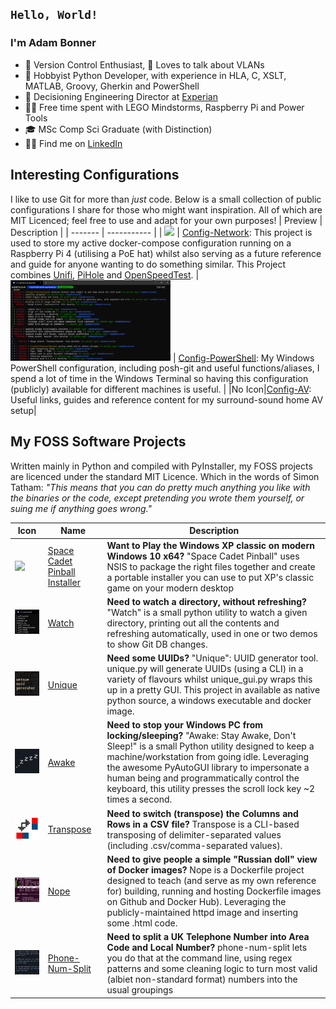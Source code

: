 ## ```Hello, World!```

<!-- BROKEN <img align="right" alt="little circuit board" src="./active-circuit.gif" />-->

### I'm Adam Bonner

- 💾 Version Control Enthusiast, 📡 Loves to talk about VLANs
- 🐍 Hobbyist Python Developer, with experience in HLA, C, XSLT, MATLAB, Groovy, Gherkin and PowerShell
- 👔 Decisioning Engineering Director at [Experian](https://www.experian.co.uk/business/customer-journey/acquisition)
- 👷🏼 Free time spent with LEGO Mindstorms, Raspberry Pi and Power Tools
- 🎓 MSc Comp Sci Graduate (with Distinction)
- 👨‍💼 Find me on [LinkedIn](https://www.linkedin.com/in/adambonneruk/)

## Interesting Configurations
I like to use Git for more than _just_ code. Below is a small collection of public configurations I share for those who might want inspiration. All of which are MIT Licenced; feel free to use and adapt for your own purposes!
| Preview | Description |
| ------- | ----------- |
| <img src="https://raw.githubusercontent.com/adambonneruk/config-network/master/.screenshots/htop-temp.png" width=128px> | [Config-Network](https://github.com/adambonneruk/config-network): This project is used to store my active docker-compose configuration running on a Raspberry Pi 4 (utilising a PoE hat) whilst also serving as a future reference and guide for anyone wanting to do something similar. This Project combines [Unifi](https://github.com/jacobalberty/unifi-docker), [PiHole](https://hub.docker.com/u/pihole/) and [OpenSpeedTest](https://hub.docker.com/u/openspeedtest#!).
| <img src="https://raw.githubusercontent.com/adambonneruk/config-powershell/master/.screenshot/preview.png" width=256px> | [Config-PowerShell](https://github.com/adambonneruk/config-powershell): My Windows PowerShell configuration, including posh-git and useful functions/aliases, I spend a lot of time in the Windows Terminal so having this configuration (publicly) available for different machines is useful. |
|No Icon|[Config-AV](https://github.com/adambonneruk/config-av/): Useful links, guides and reference content for my surround-sound home AV setup|

## My FOSS Software Projects
Written mainly in Python and compiled with PyInstaller, my FOSS projects are licenced under the standard MIT Licence. Which in the words of Simon Tatham: _"This means that you can do pretty much anything you like with the binaries or the code, except pretending you wrote them yourself, or suing me if anything goes wrong."_

| Icon | Name | Description |
| ---- | ---- | ----------- |
| <img src="https://raw.githubusercontent.com/adambonneruk/space-cadet-pinball/master/.images/icon.png" width=128px> | [Space Cadet Pinball Installer](https://github.com/adambonneruk/space-cadet-pinball) | **Want to Play the Windows XP classic on modern Windows 10 x64?** "Space Cadet Pinball" uses NSIS to package the right files together and create a portable installer you can use to put XP's classic game on your modern desktop |
| <img src="https://raw.githubusercontent.com/adambonneruk/watch/master/.screenshot/icon.png" width=128px> | [Watch](https://github.com/adambonneruk/watch) | **Need to watch a directory, without refreshing?** "Watch" is a small python utility to watch a given directory, printing out all the contents and refreshing automatically, used in one or two demos to show Git DB changes. |
| <img src="https://raw.githubusercontent.com/adambonneruk/uuid-generator/master/unique/icon/256.png" width=128px> | [Unique](https://github.com/adambonneruk/uuid-generator) | **Need some UUIDs?** "Unique": UUID generator tool. unique.py will generate UUIDs (using a CLI) in a variety of flavours whilst unique_gui.py wraps this up in a pretty GUI. This project in available as native python source, a windows executable and docker image. |
| <img src="https://raw.githubusercontent.com/adambonneruk/awake/master/icon/256.png" width=128px> | [Awake](https://github.com/adambonneruk/awake) | **Need to stop your Windows PC from locking/sleeping?** "Awake: Stay Awake, Don't Sleep!" is a small Python utility designed to keep a machine/workstation from going idle. Leveraging the awesome PyAutoGUI library to impersonate a human being and programmatically control the keyboard, this utility presses the scroll lock key ~2 times a second. |
| <img src="https://raw.githubusercontent.com/adambonneruk/transpose-dsv/master/icon/design/256.png" width=128px> | [Transpose](https://github.com/adambonneruk/transpose-dsv) | **Need to switch (transpose) the Columns and Rows in a CSV file?** Transpose is a CLI-based transposing of delimiter-separated values (including .csv/comma-separated values). |
| <img src="https://raw.githubusercontent.com/adambonneruk/nope/master/.screenshot/icon.png" width=128px> | [Nope](https://github.com/adambonneruk/nope) | **Need to give people a simple "Russian doll" view of Docker images?** Nope is a Dockerfile project designed to teach (and serve as my own reference for) building, running and hosting Dockerfile images on Github and Docker Hub). Leveraging the publicly-maintained httpd image and inserting some .html code. |
| <img src="https://raw.githubusercontent.com/adambonneruk/phone-num-split/documentation/icon/256.png" width=128px> | [Phone-Num-Split](https://github.com/adambonneruk/phone-num-split) | **Need to split a UK Telephone Number into Area Code and Local Number?** phone-num-split lets you do that at the command line, using regex patterns and some cleaning logic to turn most valid (albiet non-standard format) numbers into the usual groupings |
